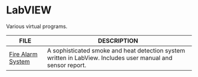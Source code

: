 # LabVIEW
Various virtual programs.

| FILE | DESCRIPTION |
|----------------|-------------|
| [Fire Alarm System](https://github.com/BroadbentT/Project-FireAlarm2) | A sophisticated smoke and heat detection system written in LabView. Includes user manual and sensor report. |

